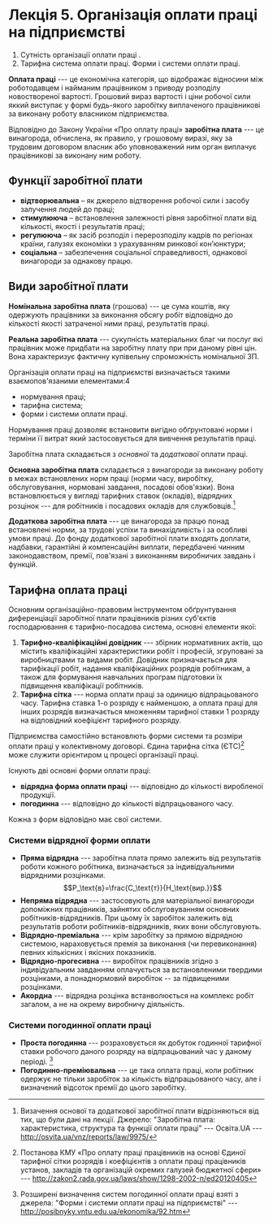 # Лекція 5. Організація оплати праці на підприємстві

1. Сутність організації оплати праці .
2. Тарифна система оплати праці. Форми і системи оплати праці.

__Оплата праці__ --- це економічна категорія, що відображає відносини між роботодавцем і найманим
працівником з приводу розподілу новоствореної вартості. Грошовий вираз вартості і ціни робочої сили
яккий виступає у формі будь-якого заробітку виплаченого працівникові за виконану роботу власником
підприємства.

Відповідно до Закону України «Про оплату праці» __заробітна плата__ --- це винагорода, обчислена, як
правило, у грошовому виразі, яку за трудовим договором власник або уповноважений ним орган виплачує
працівникові за виконану ним роботу.

## Функції заробітної плати

- __відтворювальна__ – як джерело відтворення робочої сили і засобу залучення людей до праці;
- __стимулююча__ – встановлення залежності рівня заробітної плати від кількості, якості і
  результатів праці;
- __регулююча__ – як засіб розподіл і перерозподілу кадрів по регіонах країни, галузях економіки з
  урахуванням ринкової кон’юнктури;
- __соціальна__ – забезпечення соціальної справедливості, однакової винагороди за однакову працю.

## Види заробітної плати

__Номінальна заробітна плата__ (грошова) --- це сума коштів, яку одержують працівники за виконання
обсягу робіт відповідно до кількості якості затраченої ними праці, результатів праці.

__Реальна заробітна плата__ --- сукупність матеріальних благ чи послуг які працівник може придбати
на заробітну плату при при даному рівні цін. Вона характеризує фактичну купівельну спроможність
номінальної ЗП.

Організація оплати праці на підприємстві визначається такими взаємопов'язаними елементами:4

- нормування праці;
- тарифна система;
- форми і системи оплати праці.

Нормування праці дозволяє встановити вигідно обґрунтовані норми і терміни її витрат який
застосовується для вивчення результатів праці.

Заробітна плата складається з _основної_ та _додаткової_ оплати праці. 

__Основна заробітна плата__ складається з винагороди за виконану роботу в межах встановлених норм праці
(норми часу, виробітку, обслуговування, нормовані завдання, посадові обов'язки). Вона встановлюється
у вигляді тарифних ставок (окладів), відрядних розцінок --- для робітників і посадових окладів для
службовців.[^main_sallary]

[^main_sallary]: Визачення основої та додаткової заробітної плати відрізняються від тих, що були
	дані на лекції. Джерело: "Заробітна плата: характеристика, структура та функції оплати праці"
	--- Освіта.UA --- http://osvita.ua/vnz/reports/law/9975/

__Додаткова заробітна плата__ --- це винагорода за працю понад встановлені норми, за трудові успіхи
та винахідливість і за особливі умови праці. До фонду додаткової заробітної плати входять доплати,
надбавки, гарантійні й компенсаційні виплати, передбачені чинним законодавством, премії, пов'язані з
виконанням виробничих завдань і функцій.

## Тарифна оплата праці

Основним організаційно-правовим інструментом обґрунтування диференціації заробітної плати
працівників різних суб'єктів господарювання є тарифно-посадова система, основні
елементи якої:

1. __Тарифно-кваліфікаційні довідник__ --- збірник нормативних актів, що містить кваліфікаційні
   характеристики робіт і професій, згруповані за виробництвами та видами робіт. Довідник
   призначається для тарифікації робіт, надання кваліфікаційних розрядів робітникам, а також для
   формування навчальних програм підготовки їх підвищення кваліфікації робітників.
2. __Тарифна сітка__ --- норма оплати праці за одиницю відпрацьованого часу. Тарифна ставка 1-о
   розряду є найменшою, а оплата праці для інших розрядів визначається множенням тарифної ставки 1
   розряду на відповідний коефіцієнт тарифного розряду.

Підприємства самостійно встановлють форми системи та розміри оплати праці у колективному
договорі. Єдина тарифна сітка (ЄТС)[^ets] може служити орієнтиром ц процесі організації праці.

[^ets]: Постанова КМУ «Про оплату праці працівників на основі Єдиної тарифної сітки розрядів і
    коефіцієнтів з оплати праці працівників установ, закладів та організацій окремих галузей
    бюджетної сфери» --- http://zakon2.rada.gov.ua/laws/show/1298-2002-п/ed20120405

Існують дві основні форми оплати праці:

- __відрядна форма оплати праці__ --- відповідно до кількості виробленої продукції.
- __погодинна__ --- відповідно до кількості відпрацьованого часу.

Кожна з форм відповідно має свої системи.

### Системи відрядної форми оплати

- __Пряма відрядна__ --- заробітна плата прямо залежить від результатів роботи кожного робітника,
  визначається за індивідуальними відрядними розцінками. $$P_\text{в}=\frac{C_\text{т}}{H_\text{вир.}}$$
- __Непряма відрядна__ --- застосовують для матеріальної винагороди допоміжних працівників, зайнятих
  обслуговуванням основних робітників-відрядників. При цьому їх заробіток залежить від результатів
  роботи робітників-відрядників, яких вони обслуговують.
- __Відрядно-преміальна__ --- крім заробітку за прямою відрядною системою, нараховується премія за
  виконання (чи перевиконання) певних кількісних і якісних показників.
- __Відрядно-прогесивна__ --- виробіток працівників згідно з індивідуальним завданням оплачується за
  встановленими твердими розцінками, а понаднормовий виробіток -- за підвищеними розцінками.
- __Акордна__ --- відрядна розцінка встанволюється на комплекс робіт загалом, а не на окрему
  виробничу діяльність.
  
### Системи погодинної оплати праці

- __Проста погодинна__ --- розраховується як добуток годинної тарифної ставки робочого даного
  розряду на відпрацьований час у даному періоді. [^hourly_payment]
- __Погодинно-преміювальна__ --- це така оплата праці, коли робітник одержує не тільки заробіток за
  кількість відпрацьованого часу, але і визначений відсоток премії до цього заробітку.

[^hourly_payment]: Розширені визначення систем погодинної оплати праці взяті з джерела: "Форми і
	системи оплати праці на підприємстві" --- http://posibnyky.vntu.edu.ua/ekonomika/92.htm
	
